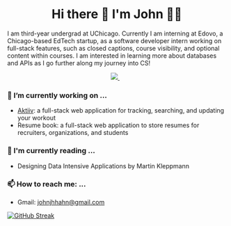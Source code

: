<h1 align="center"> Hi there 👋 I'm John 👨‍💻 </h1>

I am third-year undergrad at UChicago. Currently I am interning at Edovo, a Chicago-based EdTech startup, as a software developer intern working on full-stack features, such as closed captions, course visibility, and optional content within courses. I am interested in learning more about databases and APIs as I go further along my journey into CS!

<p align='center'>
  
  <a href="https://www.linkedin.com/in/john-hahn-12a1861b6/">
    <img src="https://img.shields.io/badge/linkedin-%230077B5.svg?&style=for-the-badge&logo=linkedin&logoColor=white" />
  </a>&nbsp;&nbsp;
  
</p>

### 🔭 I’m currently working on ...
- <a href="https://github.com/john-hahn/aktiiv"> Aktiiv</a>: a full-stack web application for tracking, searching, and updating your workout
- Resume book: a full-stack web application to store resumes for recruiters, organizations, and students

### 📖 I'm currently reading ...
- Designing Data Intensive Applications by Martin Kleppmann

### 📫 How to reach me: ...
- Gmail: johnjhhahn@gmail.com

[![GitHub Streak](https://github-readme-streak-stats.herokuapp.com/?user=john-hahn&theme=tokyonight)](https://git.io/streak-stats)

<!--
**john-hahn/john-hahn** is a ✨ _special_ ✨ repository because its `README.md` (this file) appears on your GitHub profile.

Here are some ideas to get you started:

- 🔭 I’m currently working on ...
- 🌱 I’m currently learning ...
- 👯 I’m looking to collaborate on ...
- 🤔 I’m looking for help with ...
- 💬 Ask me about ...
- 📫 How to reach me: ...
- 😄 Pronouns: ...
- ⚡ Fun fact: ...
-->
